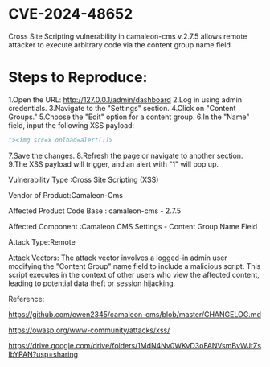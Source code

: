 # CVE-2024-48652
Cross Site Scripting vulnerability in camaleon-cms v.2.7.5 allows remote attacker to execute arbitrary code via the content group name field

# Steps to Reproduce:

1.Open the URL: http://127.0.0.1/admin/dashboard
2.Log in using admin credentials.
3.Navigate to the "Settings" section.
4.Click on "Content Groups."
5.Choose the "Edit" option for a content group.
6.In the "Name" field, input the following XSS payload:
```python
"><img src=x onload=alert(1)>
```
7.Save the changes.
8.Refresh the page or navigate to another section.
9.The XSS payload will trigger, and an alert with "1" will pop up.

Vulnerability Type :Cross Site Scripting (XSS)

Vendor of Product:Camaleon-Cms

Affected Product Code Base : camaleon-cms - 2.7.5

Affected Component :Camaleon CMS Settings - Content Group Name Field

Attack Type:Remote

Attack Vectors:
The attack vector involves a logged-in admin user modifying the "Content Group" name field to include a malicious script. This script executes in the context of other users who view the affected content, leading to potential data theft or session hijacking.

Reference:

https://github.com/owen2345/camaleon-cms/blob/master/CHANGELOG.md

https://owasp.org/www-community/attacks/xss/

https://drive.google.com/drive/folders/1MdN4Nv0WKvD3oFANVsmBvWJtZslbYPAN?usp=sharing
